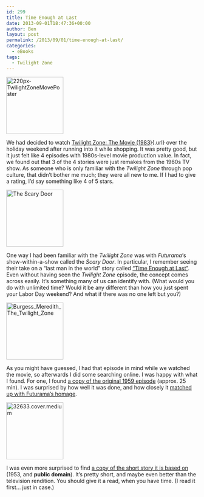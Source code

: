 ```yaml
---
id: 299
title: Time Enough at Last
date: 2013-09-01T18:47:36+00:00
author: Ben
layout: post
permalink: /2013/09/01/time-enough-at-last/
categories:
  - eBooks
tags:
  - Twilight Zone
---
```

[<img src="http://www.benjaminoakes.com/wp-content/uploads/2013/09/220px-TwilightZoneMovePoster-150x150.jpg" alt="220px-TwilightZoneMovePoster" width="150" height="150" class="aligncenter size-thumbnail wp-image-301" />](http://en.wikipedia.org/wiki/Twilight_Zone:_The_Movie)

We had decided to watch [Twilight Zone: The Movie (1983)](http://en.wikipedia.org/wiki/Twilight_Zone:_The_Movie){.url} over the holiday weekend after running into it while shopping. It was pretty good, but it just felt like 4 episodes with 1980s-level movie production value. In fact, we found out that 3 of the 4 stories were just remakes from the 1960s TV show. As someone who is only familiar with the <cite>Twilight Zone</cite> through pop culture, that didn&#8217;t bother me much; they were all new to me. If I had to give a rating, I&#8217;d say something like 4 of 5 stars.

[<img src="http://www.benjaminoakes.com/wp-content/uploads/2013/09/Scary_Door_Time_Enough-150x150.jpg" alt="The Scary Door" width="150" height="150" class="aligncenter size-thumbnail wp-image-300" />](http://youtube.com/watch?v=x4vctmsx3xw)

One way I had been familiar with the <cite>Twilight Zone</cite> was with <cite>Futurama</cite>&#8216;s show-within-a-show called the <cite>Scary Door</cite>. In particular, I remember seeing their take on a &#8220;last man in the world&#8221; story called [&#8220;Time Enough at Last&#8221;](http://en.wikipedia.org/wiki/Time_Enough_At_Last). Even without having seen the <cite>Twilight Zone</cite> episode, the concept comes across easily. It&#8217;s something many of us can identify with. (What would you do with unlimited time? Would it be any different than how you just spent your Labor Day weekend? And what if there was no one left but you?)

[<img src="http://www.benjaminoakes.com/wp-content/uploads/2013/09/Burgess_Meredith_The_Twilight_Zone-150x150.jpg" alt="Burgess_Meredith_The_Twilight_Zone" width="150" height="150" class="aligncenter size-thumbnail wp-image-303" />](http://youtube.com/watch?v=NZOnwdxsIm8)

As you might have guessed, I had that episode in mind while we watched the movie, so afterwards I did some searching online. I was happy with what I found. For one, I found [a copy of the original 1959 episode](http://youtube.com/watch?v=NZOnwdxsIm8) (approx. 25 min). I was surprised by how well it was done, and how closely it [matched up with Futurama&#8217;s homage](http://youtube.com/watch?v=x4vctmsx3xw).

[<img src="http://www.benjaminoakes.com/wp-content/uploads/2013/09/32633.cover_.medium-150x150.png" alt="32633.cover.medium" width="150" height="150" class="aligncenter size-thumbnail wp-image-302" alt="Worlds of Science Fiction 1953" />](http://www.gutenberg.org/ebooks/32633)

I was even more surprised to find [a copy of the short story it is based on](http://www.gutenberg.org/etext/32633) (1953, and **public domain**). It&#8217;s pretty short, and maybe even better than the television rendition. You should give it a read, when you have time. (I read it first... just in case.)